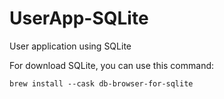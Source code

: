 # UserApp-SQLite
User application using SQLite

For download SQLite, you can use this command:

    brew install --cask db-browser-for-sqlite
